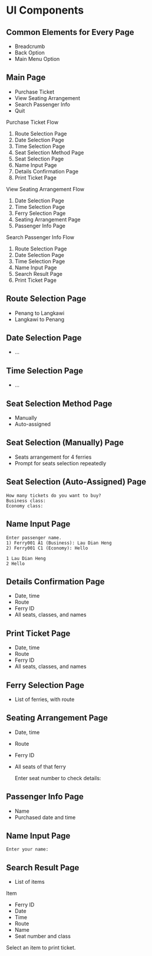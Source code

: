 # UI Components

## Common Elements for Every Page

- Breadcrumb
- Back Option
- Main Menu Option

## Main Page

- Purchase Ticket
- View Seating Arrangement
- Search Passenger Info
- Quit

Purchase Ticket Flow

1. Route Selection Page
2. Date Selection Page
3. Time Selection Page
4. Seat Selection Method Page
5. Seat Selection Page
6. Name Input Page
7. Details Confirmation Page
8. Print Ticket Page

View Seating Arrangement Flow

1. Date Selection Page
2. Time Selection Page
3. Ferry Selection Page
4. Seating Arrangement Page
5. Passenger Info Page

Search Passenger Info Flow

1. Route Selection Page
2. Date Selection Page
3. Time Selection Page
4. Name Input Page
5. Search Result Page
6. Print Ticket Page

## Route Selection Page

- Penang to Langkawi
- Langkawi to Penang

## Date Selection Page

- ...

## Time Selection Page

- ...

## Seat Selection Method Page

- Manually
- Auto-assigned

## Seat Selection (Manually) Page

- Seats arrangement for 4 ferries
- Prompt for seats selection repeatedly

## Seat Selection (Auto-Assigned) Page

    How many tickets do you want to buy?
    Business class: 
    Economy class:

## Name Input Page

    Enter passenger name.
    1) Ferry001 A1 (Business): Lau Dian Heng
    2) Ferry001 C1 (Economy): Hello

    1 Lau Dian Heng
    2 Hello

## Details Confirmation Page

- Date, time
- Route
- Ferry ID
- All seats, classes, and names

## Print Ticket Page

- Date, time
- Route
- Ferry ID
- All seats, classes, and names

## Ferry Selection Page

- List of ferries, with route

## Seating Arrangement Page

- Date, time
- Route
- Ferry ID
- All seats of that ferry

    Enter seat number to check details:

## Passenger Info Page

- Name
- Purchased date and time

## Name Input Page

    Enter your name:

## Search Result Page

- List of items

Item

- Ferry ID
- Date
- Time
- Route
- Name
- Seat number and class

Select an item to print ticket.

